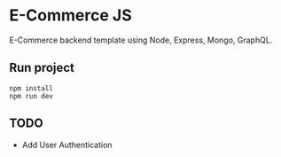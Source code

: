 # E-Commerce JS

E-Commerce backend template using Node, Express, Mongo, GraphQL.

## Run project

```
npm install
npm run dev
```

## TODO

* Add User Authentication

